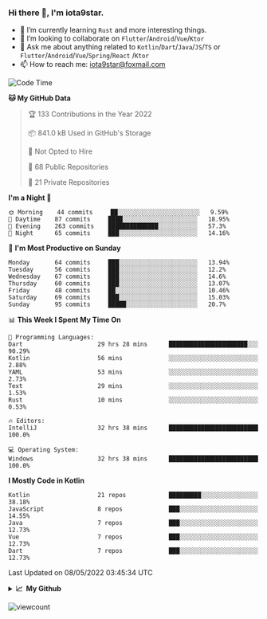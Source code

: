 ### Hi there 👋, I'm iota9star.

- 🌱 I’m currently learning `Rust` and more interesting things.
- 👯 I’m looking to collaborate on `Flutter`/`Android`/`Vue`/`Ktor`
- 💬 Ask me about anything related to `Kotlin`/`Dart`/`Java`/`JS`/`TS` or `Flutter`/`Android`/`Vue`/`Spring`/`React`
  /`Ktor`
- 📫 How to reach me: [iota9star@foxmail.com](iota9star@foxmail.com)



<!--START_SECTION:waka-->
![Code Time](http://img.shields.io/badge/Code%20Time-2%2C895%20hrs%2050%20mins-blue)

**🐱 My GitHub Data** 

> 🏆 133 Contributions in the Year 2022
 > 
> 📦 841.0 kB Used in GitHub's Storage 
 > 
> 🚫 Not Opted to Hire
 > 
> 📜 68 Public Repositories 
 > 
> 🔑 21 Private Repositories  
 > 
**I'm a Night 🦉** 

```text
🌞 Morning    44 commits     ██░░░░░░░░░░░░░░░░░░░░░░░   9.59% 
🌆 Daytime    87 commits     ████░░░░░░░░░░░░░░░░░░░░░   18.95% 
🌃 Evening    263 commits    ██████████████░░░░░░░░░░░   57.3% 
🌙 Night      65 commits     ███░░░░░░░░░░░░░░░░░░░░░░   14.16%

```
📅 **I'm Most Productive on Sunday** 

```text
Monday       64 commits     ███░░░░░░░░░░░░░░░░░░░░░░   13.94% 
Tuesday      56 commits     ███░░░░░░░░░░░░░░░░░░░░░░   12.2% 
Wednesday    67 commits     ███░░░░░░░░░░░░░░░░░░░░░░   14.6% 
Thursday     60 commits     ███░░░░░░░░░░░░░░░░░░░░░░   13.07% 
Friday       48 commits     ██░░░░░░░░░░░░░░░░░░░░░░░   10.46% 
Saturday     69 commits     ███░░░░░░░░░░░░░░░░░░░░░░   15.03% 
Sunday       95 commits     █████░░░░░░░░░░░░░░░░░░░░   20.7%

```


📊 **This Week I Spent My Time On** 

```text
💬 Programming Languages: 
Dart                     29 hrs 28 mins      ██████████████████████░░░   90.29% 
Kotlin                   56 mins             ░░░░░░░░░░░░░░░░░░░░░░░░░   2.88% 
YAML                     53 mins             ░░░░░░░░░░░░░░░░░░░░░░░░░   2.73% 
Text                     29 mins             ░░░░░░░░░░░░░░░░░░░░░░░░░   1.53% 
Rust                     10 mins             ░░░░░░░░░░░░░░░░░░░░░░░░░   0.53%

🔥 Editors: 
IntelliJ                 32 hrs 38 mins      █████████████████████████   100.0%

💻 Operating System: 
Windows                  32 hrs 38 mins      █████████████████████████   100.0%

```

**I Mostly Code in Kotlin** 

```text
Kotlin                   21 repos            █████████░░░░░░░░░░░░░░░░   38.18% 
JavaScript               8 repos             ███░░░░░░░░░░░░░░░░░░░░░░   14.55% 
Java                     7 repos             ███░░░░░░░░░░░░░░░░░░░░░░   12.73% 
Vue                      7 repos             ███░░░░░░░░░░░░░░░░░░░░░░   12.73% 
Dart                     7 repos             ███░░░░░░░░░░░░░░░░░░░░░░   12.73%

```



 Last Updated on 08/05/2022 03:45:34 UTC
<!--END_SECTION:waka-->

<details>
  <summary><b>📈&nbsp;&nbsp;My Github</b></summary>
  <br>
  <img src='https://github-profile-trophy.vercel.app/?username=iota9star'>
  <img src='https://bad-apple-github-readme.vercel.app/api?show_bg=1&username=iota9star&hide_title=true'>
  <img src='http://cr-skills-chart-widget.azurewebsites.net/api/api?username=iota9star'>
</details>


![viewcount](https://count.getloli.com/get/@iota9star?theme=rule34)
